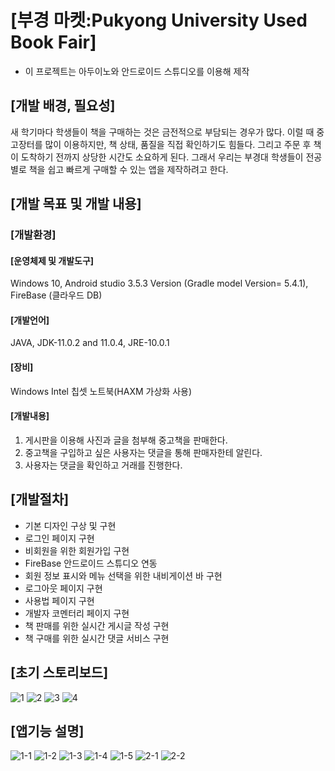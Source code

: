 # [부경 마켓:Pukyong University Used Book Fair]

* 이 프로젝트는 아두이노와 안드로이드 스튜디오를 이용해 제작

## [개발 배경, 필요성]

 새 학기마다 학생들이 책을 구매하는 것은 금전적으로 부담되는 경우가 많다. 이럴 때 중고장터를 많이 이용하지만, 책 상태, 품질을 직접 확인하기도 힘들다. 그리고 주문 후 책이 도착하기 전까지 상당한 시간도 소요하게 된다. 그래서 우리는 부경대 학생들이 전공별로 책을 쉽고 빠르게 구매할 수 있는 앱을 제작하려고 한다. 

## [개발 목표 및 개발 내용]

### [개발환경]

#### [운영체제 및 개발도구]
Windows 10, Android studio 3.5.3 Version (Gradle model Version= 5.4.1), FireBase (클라우드 DB)
#### [개발언어]
JAVA, JDK-11.0.2 and 11.0.4, JRE-10.0.1
#### [장비]
Windows Intel 칩셋 노트북(HAXM 가상화 사용)
#### [개발내용]
1. 게시판을 이용해 사진과 글을 첨부해 중고책을 판매한다.
2. 중고책을 구입하고 싶은 사용자는 댓글을 통해 판매자한테 알린다.
3. 사용자는 댓글을 확인하고 거래를 진행한다.

## [개발절차]

- 기본 디자인 구상 및 구현
 - 로그인 페이지 구현
 - 비회원을 위한 회원가입 구현
 - FireBase 안드로이드 스튜디오 연동
 - 회원 정보 표시와 메뉴 선택을 위한 내비게이션 바 구현
 - 로그아웃 페이지 구현
 - 사용법 페이지 구현
 - 개발자 코멘터리 페이지 구현
 - 책 판매를 위한 실시간 게시글 작성 구현
 - 책 구매를 위한 실시간 댓글 서비스 구현

## [초기 스토리보드]
![1](https://user-images.githubusercontent.com/48741014/76330791-a02be500-6331-11ea-9af1-d70ffeb3831e.PNG)
![2](https://user-images.githubusercontent.com/48741014/76330794-a0c47b80-6331-11ea-8a01-25a84257b5d1.PNG)
![3](https://user-images.githubusercontent.com/48741014/76330798-a1f5a880-6331-11ea-892c-db19045813bd.PNG)
![4](https://user-images.githubusercontent.com/48741014/76330785-9dc98b00-6331-11ea-9e99-65985f589ad6.PNG)

## [앱기능 설명]
![1-1](https://user-images.githubusercontent.com/48741014/76330939-c9e50c00-6331-11ea-9c18-f78c646c134f.PNG)
![1-2](https://user-images.githubusercontent.com/48741014/76330942-ca7da280-6331-11ea-8b26-fbca1da02b02.PNG)
![1-3](https://user-images.githubusercontent.com/48741014/76330947-cbaecf80-6331-11ea-9153-7a4042d5d436.PNG)
![1-4](https://user-images.githubusercontent.com/48741014/76330948-ccdffc80-6331-11ea-9230-aaa328609607.PNG)
![1-5](https://user-images.githubusercontent.com/48741014/76330933-c81b4880-6331-11ea-9754-4c9b71583d00.PNG)
![2-1](https://user-images.githubusercontent.com/48741014/76331058-f436c980-6331-11ea-9f3b-247f234c1d69.PNG)
![2-2](https://user-images.githubusercontent.com/48741014/76331061-f6992380-6331-11ea-8ccd-04bd89fbe358.PNG)





